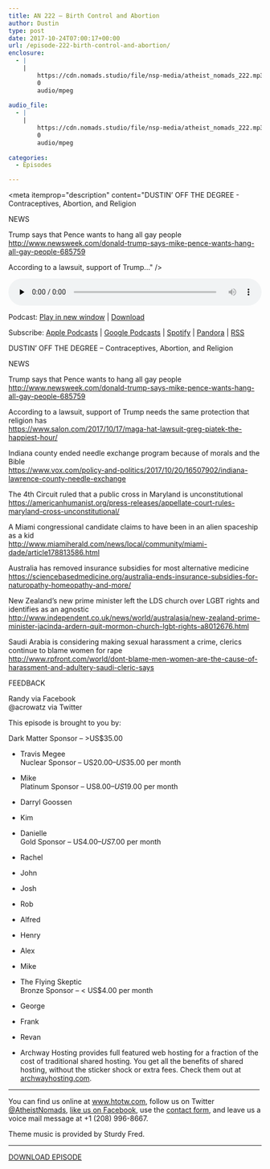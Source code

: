 ```yaml
---
title: AN 222 – Birth Control and Abortion
author: Dustin
type: post
date: 2017-10-24T07:00:17+00:00
url: /episode-222-birth-control-and-abortion/
enclosure:
  - |
    |
        https://cdn.nomads.studio/file/nsp-media/atheist_nomads_222.mp3
        0
        audio/mpeg
        
audio_file:
  - |
    |
        https://cdn.nomads.studio/file/nsp-media/atheist_nomads_222.mp3
        0
        audio/mpeg
        
categories:
  - Episodes

---
```

<div itemscope itemtype="http://schema.org/AudioObject">
  <meta itemprop="name" content="Episode 222 &#8211; Birth Control and Abortion" />
  
  <meta itemprop="uploadDate" content="2017-10-24T01:00:17-06:00" />
  
  <meta itemprop="encodingFormat" content="audio/mpeg" />
  
  <meta itemprop="description" content="DUSTIN’ OFF THE DEGREE - Contraceptives, Abortion, and Religion

NEWS

Trump says that Pence wants to hang all gay people
 http://www.newsweek.com/donald-trump-says-mike-pence-wants-hang-all-gay-people-685759

According to a lawsuit, support of Trump..." />
  
  <meta itemprop="contentUrl" content="https://dts.podtrac.com/redirect.mp3/cdn.nomads.studio/file/nsp-media/atheist_nomads_222.mp3" />
  </p> 
  
  <div class="powerpress_player" id="powerpress_player_8485">
    <audio class="wp-audio-shortcode" id="audio-1643-229" preload="none" style="width: 100%;" controls="controls"><source type="audio/mpeg" src="https://dts.podtrac.com/redirect.mp3/cdn.nomads.studio/file/nsp-media/atheist_nomads_222.mp3?_=229" /><a href="https://dts.podtrac.com/redirect.mp3/cdn.nomads.studio/file/nsp-media/atheist_nomads_222.mp3">https://dts.podtrac.com/redirect.mp3/cdn.nomads.studio/file/nsp-media/atheist_nomads_222.mp3</a></audio>
  </div>
</div>

<p class="powerpress_links powerpress_links_mp3">
  Podcast: <a href="https://dts.podtrac.com/redirect.mp3/cdn.nomads.studio/file/nsp-media/atheist_nomads_222.mp3" class="powerpress_link_pinw" target="_blank" title="Play in new window" onclick="return powerpress_pinw('https://htotw.com/?powerpress_pinw=1643-podcast');" rel="nofollow">Play in new window</a> | <a href="https://dts.podtrac.com/redirect.mp3/cdn.nomads.studio/file/nsp-media/atheist_nomads_222.mp3" class="powerpress_link_d" title="Download" rel="nofollow" download="atheist_nomads_222.mp3">Download</a>
</p>

<p class="powerpress_links powerpress_subscribe_links">
  Subscribe: <a href="https://podcasts.apple.com/us/podcast/humanists-take-on-the-world/id530050098?mt=2&ls=1" class="powerpress_link_subscribe powerpress_link_subscribe_itunes" target="_blank" title="Subscribe on Apple Podcasts" rel="nofollow">Apple Podcasts</a> | <a href="https://www.google.com/podcasts?feed=aHR0cDovL2F0aGVpc3Rub21hZHMubGlic3luLmNvbS9yc3M%3D" class="powerpress_link_subscribe powerpress_link_subscribe_googleplay" target="_blank" title="Subscribe on Google Podcasts" rel="nofollow">Google Podcasts</a> | <a href="https://open.spotify.com/show/3LzK2xZGike6Tc1GEMtMbr?si=LieN9SNuTpq96smuaUsH8A" class="powerpress_link_subscribe powerpress_link_subscribe_spotify" target="_blank" title="Subscribe on Spotify" rel="nofollow">Spotify</a> | <a href="https://www.pandora.com/podcast/atheist-nomads/PC:10122?corr=62071012&part=ug" class="powerpress_link_subscribe powerpress_link_subscribe_pandora" target="_blank" title="Subscribe on Pandora" rel="nofollow">Pandora</a> | <a href="https://htotw.com/feed/podcast/" class="powerpress_link_subscribe powerpress_link_subscribe_rss" target="_blank" title="Subscribe via RSS" rel="nofollow">RSS</a>
</p>

<center>
</center>DUSTIN’ OFF THE DEGREE &#8211; Contraceptives, Abortion, and Religion

NEWS

Trump says that Pence wants to hang all gay people  
 <http://www.newsweek.com/donald-trump-says-mike-pence-wants-hang-all-gay-people-685759>

According to a lawsuit, support of Trump needs the same protection that religion has  
 <https://www.salon.com/2017/10/17/maga-hat-lawsuit-greg-piatek-the-happiest-hour/>

Indiana county ended needle exchange program because of morals and the Bible  
 <https://www.vox.com/policy-and-politics/2017/10/20/16507902/indiana-lawrence-county-needle-exchange>

The 4th Circuit ruled that a public cross in Maryland is unconstitutional  
 <https://americanhumanist.org/press-releases/appellate-court-rules-maryland-cross-unconstitutional/>

A Miami congressional candidate claims to have been in an alien spaceship as a kid  
 <http://www.miamiherald.com/news/local/community/miami-dade/article178813586.html>

Australia has removed insurance subsidies for most alternative medicine  
 <https://sciencebasedmedicine.org/australia-ends-insurance-subsidies-for-naturopathy-homeopathy-and-more/>

New Zealand&#8217;s new prime minister left the LDS church over LGBT rights and identifies as an agnostic  
 <http://www.independent.co.uk/news/world/australasia/new-zealand-prime-minister-jacinda-ardern-quit-mormon-church-lgbt-rights-a8012676.html>

Saudi Arabia is considering making sexual harassment a crime, clerics continue to blame women for rape  
 <http://www.rpfront.com/world/dont-blame-men-women-are-the-cause-of-harassment-and-adultery-saudi-cleric-says>

FEEDBACK

Randy via Facebook  
@acrowatz via Twitter

This episode is brought to you by:

Dark Matter Sponsor – >US$35.00  
* Travis Megee  
Nuclear Sponsor – US$20.00 – US$35.00 per month  
* Mike  
Platinum Sponsor – US$8.00 – US$19.00 per month  
* Darryl Goossen  
* Kim  
* Danielle  
Gold Sponsor – US$4.00 – US$7.00 per month  
* Rachel  
* John  
* Josh  
* Rob  
* Alfred  
* Henry  
* Alex  
* Mike  
* The Flying Skeptic  
Bronze Sponsor – < US$4.00 per month  
* George  
* Frank  
* Revan

* Archway Hosting provides full featured web hosting for a fraction of the cost of traditional shared hosting. You get all the benefits of shared hosting, without the sticker shock or extra fees. Check them out at <a href="http://archwayhosting.com/" target="_blank" rel="noopener">archwayhosting.com</a>.

<hr width="500" />

You can find us online at <a href="https://www.htotw.com/" target="_blank" rel="noopener">www.htotw.com</a>, follow us on Twitter <a href="https://htotw.com/twitter" target="_blank" rel="noopener">@AtheistNomads</a>, <a href="https://htotw.com/facebook" target="_blank" rel="noopener">like us on Facebook</a>, use the [contact form](https://htotw.com/contact), and leave us a voice mail message at +1 (208) 996-8667.

Theme music is provided by Sturdy Fred.

<hr width="”500”" />

[DOWNLOAD EPISODE][1]

 [1]: https://dts.podtrac.com/redirect.mp3/cdn.nomads.studio/file/nsp-media/atheist_nomads_222.mp3